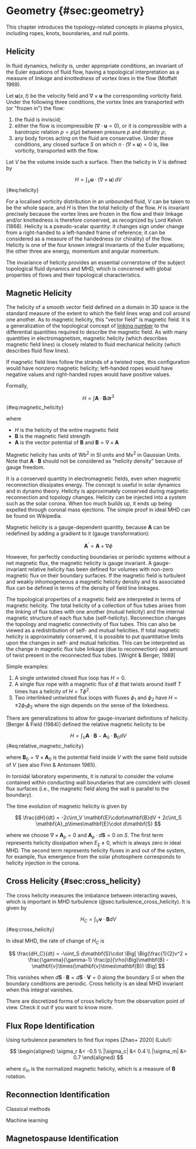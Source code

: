 # Geometry {#sec:geometry}

This chapter introduces the topology-related concepts in plasma physics, including ropes, knots, boundaries, and null points.

## Helicity

In fluid dynamics, helicity is, under appropriate conditions, an invariant of the Euler equations of fluid flow, having a topological interpretation as a measure of _linkage_ and _knottedness_ of vortex lines in the flow (Moffatt 1969).

Let $\mathbf{u}(x,t)$ be the velocity field and $\nabla\times\mathbf{u}$ the corresponding vorticity field. Under the following three conditions, the vortex lines are transported with (or "frozen in") the flow:

1. the fluid is inviscid;
2. either the flow is incompressible ($\nabla\cdot\mathbf{u}=0$), or it is compressible with a barotropic relation $p=p(\rho)$ between pressure $p$ and density $\rho$;
3. any body forces acting on the fluid are conservative. Under these conditions, any closed surface $S$ on which $n\cdot(\nabla\times\mathbf{u})=0$ is, like vorticity, transported with the flow.

Let $V$ be the volume inside such a surface. Then the helicity in $V$ is defined by

$$
H=\int_{{V}}{\mathbf{u}}\cdot\left(\nabla\times\mathbf{u}\right)\,dV
$$ {#eq:helicity}

For a localised vorticity distribution in an unbounded fluid, $V$ can be taken to be the whole space, and $H$ is then the total helicity of the flow. $H$ is invariant precisely because the vortex lines are frozen in the flow and their linkage and/or knottedness is therefore conserved, as recognized by Lord Kelvin (1868). Helicity is a pseudo-scalar quantity: it changes sign under change from a right-handed to a left-handed frame of reference; it can be considered as a measure of the handedness (or chirality) of the flow. Helicity is one of the four known integral invariants of the Euler equations; the other three are energy, momentum and angular momentum.

The invariance of helicity provides an essential cornerstone of the subject topological fluid dynamics and MHD, which is concerned with global properties of flows and their topological characteristics.

## Magnetic Helicity

The helicity of a smooth vector field defined on a domain in 3D space is the standard measure of the extent to which the field lines wrap and coil around one another. As to magnetic helicity, this "vector field" is magnetic field. It is a generalization of the topological concept of [linking number](https://en.wikipedia.org/wiki/Linking_number) to the differential quantities required to describe the magnetic field. As with many quantities in electromagnetism, magnetic helicity (which describes magnetic field lines) is closely related to fluid mechanical helicity (which describes fluid flow lines).

If magnetic field lines follow the strands of a twisted rope, this configuration would have nonzero magnetic helicity; left-handed ropes would have negative values and right-handed ropes would have positive values.

Formally,

$$
H=\int\mathbf{A}\cdot\mathbf{B}d\mathbf{r}^3
$$ {#eq:magnetic_helicity}

where

* $H$ is the helicity of the entire magnetic field
* $\mathbf{B}$ is the magnetic field strength
* $\mathbf{A}$ is the vector potential of $\mathbf{B}$ and $\mathbf{B}=\nabla\times\mathbf{A}$

Magnetic helicity has units of $\text{Wb}^2$ in SI units and $\text{Mx}^2$ in Gaussian Units. Note that $\mathbf{A}\cdot\mathbf{B}$ should not be considered as "helicity density" because of gauge freedom.

It is a conserved quantity in electromagnetic fields, even when magnetic reconnection dissipates energy. The concept is useful in solar dynamics and in dynamo theory. Helicity is approximately conserved during magnetic reconnection and topology changes. Helicity can be injected into a system such as the solar corona. When too much builds up, it ends up being expelled through coronal mass ejections. The simple proof in ideal MHD can be found on Wikipedia.

Magnetic helicity is a gauge-dependent quantity, because $\mathbf{A}$ can be redefined by adding a gradient to it (gauge transformation):

$$
\mathbf{A}^\prime = \mathbf{A} + \nabla\phi
$$

However, for perfectly conducting boundaries or periodic systems without a net magnetic flux, the magnetic helicity is gauge invariant. A gauge-invariant relative helicity has been defined for volumes with non-zero magnetic flux on their boundary surfaces. If the magnetic field is turbulent and weakly inhomogeneous a magnetic helicity density and its associated flux can be defined in terms of the density of field line linkages.

The topological properties of a magnetic field are interpreted in terms of magnetic helicity. The total helicity of a collection of flux tubes arises from the linking of flux tubes with one another (mutual helicity) and the internal magnetic structure of each flux tube (self-helicity). Reconnection changes the topology and magnetic connectivity of flux tubes. This can also be viewed as a redistribution of self- and mutual helicities. If total magnetic helicity is approximately conserved, it is possible to put quantitative limits upon the changes in self- and mutual helicities. This can be interpreted as the change in magnetic flux tube linkage (due to reconnection) and amount of twist present in the reconnected flux tubes. [Wright & Berger, 1989] 

Simple examples:

1. A single untwisted closed flux loop has $H=0$.
2. A single flux rope with a magnetic flux of $\phi$ that twists around itself $T$ times has a helicity of $H = T\phi^2$.
3. Two interlinked untwisted flux loops with fluxes $\phi_1$ and $\phi_2$ have $H=\pm2\phi_1\phi_2$ where the sign depends on the sense of the linkedness.

There are generalizations to allow for gauge-invariant definitions of helicity. [Berger & Field (1984)] defined the relative magnetic helicity to be

$$
H = \int_V \mathbf{A}\cdot\mathbf{B} - \mathbf{A}_0\cdot\mathbf{B}_0 dV
$$ {#eq:relative_magnetic_helicity}

where $\mathbf{B}_0=\nabla\times\mathbf{A}_0$ is the potential field inside $V$ with the same field outside of $V$ (see also Finn & Antonsen 1985). 

In toroidal laboratory experiments, it is natural to consider the volume contained within conducting wall boundaries that are coincident with closed flux surfaces (i.e., the magnetic field along the wall is parallel to the boundary).

The time evolution of magnetic helicity is given by

$$
\frac{dH}{dt} = -2c\int_V \mathbf{E}\cdot\mathbf{B}dV + 2c\int_S \mathbf{A}_p\times\mathbf{E}\cdot d\mathbf{S}
$$

where we choose $\nabla\times\mathbf{A}_p=0$ and $\mathbf{A}_p\cdot d\mathbf{S}=0$ on $S$. The first term represents helicity dissipation when $E_\parallel\neq 0$, which is always zero in ideal MHD. The second term represents helicity fluxes in and out of the system, for example, flux emergence from the solar photosphere corresponds to helicity injection in the corona.

## Cross Helicity {#sec:cross_helicity}

The cross helicity measures the imbalance between interacting waves, which is important in MHD turbulence (@sec:turbulence_cross_helicity). It is given by

$$
H_C = \int_V \mathbf{v}\cdot\mathbf{B} dV
$$ {#eq:cross_helicity}

In ideal MHD, the rate of change of $H_C$ is 

$$
\frac{dH_C}{dt} = -\oint_S d\mathbf{S}\cdot \Big[ \Big(\frac{1}{2}v^2 + \frac{\gamma}{\gamma-1} \frac{p}{\rho}\Big)\mathbf{B} - \mathbf{v}\times(\mathbf{v}\times\mathbf{B}) \Big]
$$

This vanishes when $d\mathbf{S}\cdot\mathbf{B} = d\mathbf{S}\cdot\mathbf{V}=0$ along the boundary $S$ or when the boundary conditions are periodic. Cross helicity is an ideal MHD invariant when this integral vanishes.

There are discretized forms of cross helicity from the observation point of view. Check it out if you want to know more.

## Flux Rope Identification

Using turbulence parameters to find flux ropes [Zhao+ 2020] (Lulu!):

$$
\begin{aligned}
\sigma_r &< -0.5 \\
|\sigma_c| &< 0.4 \\
|\sigma_m| &> 0.7
\end{aligned}
$$

where $\sigma_m$ is the normalized magnetic helicity, which is a measure of $\mathbf{B}$ rotation.

## Reconnection Identification

Classical methods

Machine learning

## Magnetospause Identification
